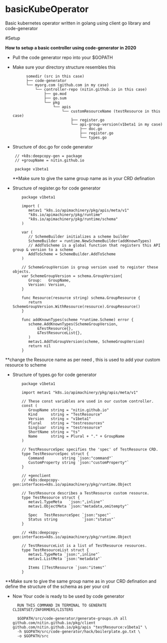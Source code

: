 # basicKubeOperator
Basic kubernetes operator written in golang using client go library and code-generator

#Setup 

**How to setup a basic controller using code-generator in 2020**
   
   - Pull the code generator repo into your $GOPATH
   - Make sure your directory structure resembles this
          
                 
               somedir (src in this case)
               ├── code-generator
               └── myorg.com (github.com in my case)
                   └── controller-repo (nitin.github.io in this case) 
                       ├── go.mod
                       ├── go.sum
                       └── pkg
                           └── apis
                               └── customResourceName (testResource in this case)
                                   ├── register.go
                                   └── api-group-version(v1beta1 in my case)
                                       ├── doc.go
                                       ├── register.go
                                       └── types.go
                               
  
   - Structure of doc.go for code generator
       
        
          // +k8s:deepcopy-gen = package
          // +groupName = nitin.github.io
          
          package v1beta1
        **Make sure to give the same group name as in your CRD defination
    
   - Structure of register.go for code generator 
         
           
             package v1beta1
             
             import (
             	metav1 "k8s.io/apimachinery/pkg/apis/meta/v1"
             	"k8s.io/apimachinery/pkg/runtime"
             	"k8s.io/apimachinery/pkg/runtime/schema"
             )
             
             var (
             	// SchemeBuilder initializes a scheme builder
             	SchemeBuilder = runtime.NewSchemeBuilder(addKnownTypes)
             	// AddToScheme is a global function that registers this API group & version to a scheme
             	AddToScheme = SchemeBuilder.AddToScheme
             )
             
             // SchemeGroupVersion is group version used to register these objects.
             var SchemeGroupVersion = schema.GroupVersion{
             	Group:   GroupName,
             	Version: Version,
             }
             
             func Resource(resource string) schema.GroupResource {
             	return SchemeGroupVersion.WithResource(resource).GroupResource()
             }
             
             func addKnownTypes(scheme *runtime.Scheme) error {
             	scheme.AddKnownTypes(SchemeGroupVersion,
             		&TestResource{},
             		&TestResourceList{},
             	)
             	metav1.AddToGroupVersion(scheme, SchemeGroupVersion)
             	return nil
             } 
     
   **change the Resource name as per need , this is used to add your custom resource to scheme
      
   - Structure of types.go for code generator
          
          
          
             package v1beta1
             
             import metav1 "k8s.io/apimachinery/pkg/apis/meta/v1"
             
             // These const variables are used in our custom controller.
             const (
             	GroupName string = "nitin.github.io"
             	Kind      string = "TestResource"
             	Version   string = "v1beta1"
             	Plural    string = "testresources"
             	Singluar  string = "testresource"
             	ShortName string = "ts"
             	Name      string = Plural + "." + GroupName
             )
             
             // TestResourceSpec specifies the 'spec' of TestResource CRD.
             type TestResourceSpec struct {
             	Command        string `json:"command"`
             	CustomProperty string `json:"customProperty"`
             }
             
             // +genclient
             // +k8s:deepcopy-gen:interfaces=k8s.io/apimachinery/pkg/runtime.Object
             
             // TestResource describes a TestResource custom resource.
             type TestResource struct {
             	metav1.TypeMeta   `json:",inline"`
             	metav1.ObjectMeta `json:"metadata,omitempty"`
             
             	Spec   TestResourceSpec `json:"spec"`
             	Status string           `json:"status"`
             }
             
             // +k8s:deepcopy-gen:interfaces=k8s.io/apimachinery/pkg/runtime.Object
             
             // TestResourceList is a list of TestResource resources.
             type TestResourceList struct {
             	metav1.TypeMeta `json:",inline"`
             	metav1.ListMeta `json:"metadata"`
             
             	Items []TestResource `json:"items"`
             }
     
   **Make sure to give the same group name as in your CRD defination and define the structure of the schema as per your crd
   
   - Now Your code is ready to be used by code generator
      
          
          
           RUN THIS COMMAND IN TERMINAL TO GENERATE CLIENTSET/INFORMERS/LISTERS
           
           $GOPATH/src/code-generator/generate-groups.sh all github.com/nitin.github.io/pkg/client github.com/nitin.github.io/pkg/apis "testResource:v1beta1" \
           -h $GOPATH/src/code-generator/hack/boilerplate.go.txt \
           -o $GOPATH/src